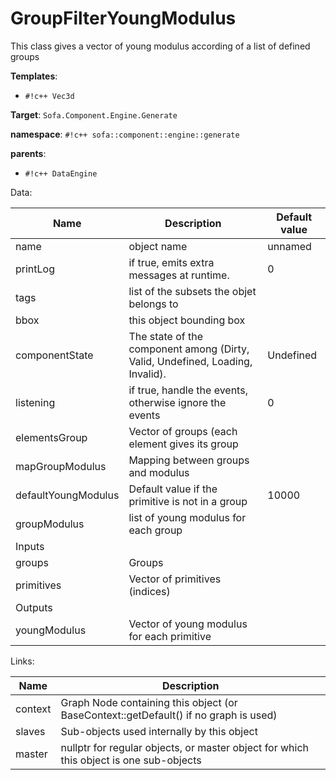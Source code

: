# GroupFilterYoungModulus

This class gives a vector of young modulus according of a list of defined groups


__Templates__:

- `#!c++ Vec3d`

__Target__: `Sofa.Component.Engine.Generate`

__namespace__: `#!c++ sofa::component::engine::generate`

__parents__: 

- `#!c++ DataEngine`

Data: 

<table>
<thead>
    <tr>
        <th>Name</th>
        <th>Description</th>
        <th>Default value</th>
    </tr>
</thead>
<tbody>
	<tr>
		<td>name</td>
		<td>
object name
</td>
		<td>unnamed</td>
	</tr>
	<tr>
		<td>printLog</td>
		<td>
if true, emits extra messages at runtime.
</td>
		<td>0</td>
	</tr>
	<tr>
		<td>tags</td>
		<td>
list of the subsets the objet belongs to
</td>
		<td></td>
	</tr>
	<tr>
		<td>bbox</td>
		<td>
this object bounding box
</td>
		<td></td>
	</tr>
	<tr>
		<td>componentState</td>
		<td>
The state of the component among (Dirty, Valid, Undefined, Loading, Invalid).
</td>
		<td>Undefined</td>
	</tr>
	<tr>
		<td>listening</td>
		<td>
if true, handle the events, otherwise ignore the events
</td>
		<td>0</td>
	</tr>
	<tr>
		<td>elementsGroup</td>
		<td>
Vector of groups (each element gives its group
</td>
		<td></td>
	</tr>
	<tr>
		<td>mapGroupModulus</td>
		<td>
Mapping between groups and modulus
</td>
		<td></td>
	</tr>
	<tr>
		<td>defaultYoungModulus</td>
		<td>
Default value if the primitive is not in a group
</td>
		<td>10000</td>
	</tr>
	<tr>
		<td>groupModulus</td>
		<td>
list of young modulus for each group
</td>
		<td></td>
	</tr>
	<tr>
		<td colspan="3">Inputs</td>
	</tr>
	<tr>
		<td>groups</td>
		<td>
Groups
</td>
		<td></td>
	</tr>
	<tr>
		<td>primitives</td>
		<td>
Vector of primitives (indices)
</td>
		<td></td>
	</tr>
	<tr>
		<td colspan="3">Outputs</td>
	</tr>
	<tr>
		<td>youngModulus</td>
		<td>
Vector of young modulus for each primitive
</td>
		<td></td>
	</tr>

</tbody>
</table>

Links: 

| Name | Description |
| ---- | ----------- |
|context|Graph Node containing this object (or BaseContext::getDefault() if no graph is used)|
|slaves|Sub-objects used internally by this object|
|master|nullptr for regular objects, or master object for which this object is one sub-objects|



